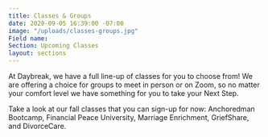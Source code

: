 ```yaml
---
title: Classes & Groups
date: 2020-09-05 16:39:00 -07:00
image: "/uploads/classes-groups.jpg"
Field name: 
Section: Upcoming Classes
layout: sections
---
```


At Daybreak, we have a full line-up of classes for you to choose from!  We are offering a choice for groups to meet in person or on Zoom, so no matter your comfort level we have something for you to take your Next Step.  

Take a look at our fall classes that you can sign-up for now:  Anchoredman Bootcamp, Financial Peace University, Marriage Enrichment, GriefShare, and DivorceCare.  